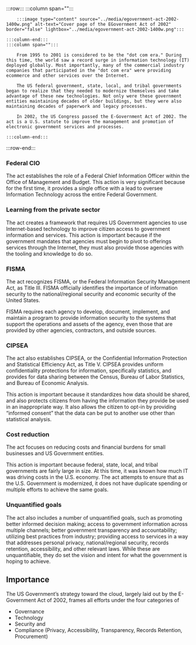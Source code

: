 :::row:::
    :::column span="":::

        :::image type="content" source="../media/egovernment-act-2002-1400w.png" alt-text="Cover page of the EGovernment Act of 2002" border="false" lightbox="../media/egovernment-act-2002-1400w.png":::
        
    :::column-end:::
    :::column span="":::

        From 1995 to 2001 is considered to be the "dot com era." During this time, the world saw a record surge in information technology (IT) deployed globally. Most importantly, many of the commercial industry companies that participated in the "dot com era" were providing ecommerce and other services over the Internet.

        The US federal government, state, local, and tribal governments began to realize that they needed to modernize themselves and take advantage of these new technologies. Not only were these government entities maintaining decades of older buildings, but they were also maintaining decades of paperwork and legacy processes.

        In 2002, the US Congress passed the E-Government Act of 2002. The act is a U.S. statute to improve the management and promotion of electronic government services and processes.

    :::column-end:::
:::row-end:::

### Federal CIO

The act establishes the role of a Federal Chief Information Officer within the Office of Management and Budget. This action is very significant because for the first time, it provides a single office with a lead to oversee Information Technology across the entire Federal Government.

### Learning from the private sector

The act creates a framework that requires US Government agencies to use Internet-based technology to improve citizen access to government information and services. This action is important because if the government mandates that agencies must begin to pivot to offerings services through the Internet, they must also provide those agencies with the tooling and knowledge to do so.

### FISMA

The act recognizes FISMA, or the Federal Information Security Management Act, as Title III. FISMA officially identifies the importance of information security to the national/regional security and economic security of the United States.

FISMA requires each agency to develop, document, implement, and maintain a program to provide information security to the systems that support the operations and assets of the agency, even those that are provided by other agencies, contractors, and outside sources.

### CIPSEA

The act also establishes CIPSEA, or the Confidential Information Protection and Statistical Efficiency Act, as Title V. CIPSEA provides uniform confidentiality protections for information, specifically statistics, and provides for data sharing between the Census, Bureau of Labor Statistics, and Bureau of Economic Analysis.

This action is important because it standardizes how data should be shared, and also protects citizens from having the information they provide be used in an inappropriate way.  It also allows the citizen to opt-in by providing “informed consent” that the data can be put to another use other than statistical analysis.

### Cost reduction

The act focuses on reducing costs and financial burdens for small businesses and US Government entities.

This action is important because federal, state, local, and tribal governments are fairly large in size. At this time, it was known how much IT was driving costs in the U.S. economy. The act attempts to ensure that as the U.S. Government is modernized, it does not have duplicate spending or multiple efforts to achieve the same goals.

### Unquantified goals

The act also includes a number of unquantified goals, such as promoting better informed decision making; access to government information across multiple channels; better government transparency and accountability; utilizing best practices from industry; providing access to services in a way that addresses personal privacy, national/regional security, records retention, accessibility, and other relevant laws. While these are unquantifiable, they do set the vision and intent for what the government is hoping to achieve.

## Importance

The US Government’s strategy toward the cloud, largely laid out by the E-Government Act of 2002, frames all efforts under the four categories of

- Governance
- Technology
- Security and
- Compliance (Privacy, Accessibility, Transparency, Records Retention, Procurement)
